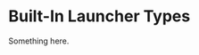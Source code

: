 [title]: # (Built-In Launcher Types)
[tags]: # (XXX)
[priority]: # (4294)
# Built-In Launcher Types
Something here.
